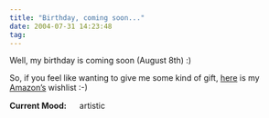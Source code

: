 ```yaml
---
title: "Birthday, coming soon..."
date: 2004-07-31 14:23:48
tag: 
---
```

<p>Well, my birthday is coming soon (August 8th) :)</p>

<p>So, if you feel like wanting to give me some kind of gift, <a href="http://www.amazon.com/gp/registry/registry.html/002-6379109-8869627?%5Fencoding=UTF8&amp;id=10S5L8LXOZAUX">here</a> is my <a href="http://www.amazon.com/">Amazon&#8217;s</a> wishlist :-)</p>

<p><strong>Current Mood:</strong> <img width="15" height="15" src="http://stat.livejournal.com/img/mood/growf/smileys/artistic.gif"/> artistic</p>

